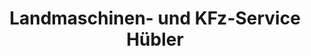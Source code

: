 ---
title: "Landmaschinen- und KFz-Service Hübler"
url: /reichenbach-o-l/landmaschinen-und-kfz-service-huebler/
shop: Autowerkstatt
---